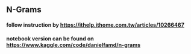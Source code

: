 ## N-Grams
#### follow instruction by https://ithelp.ithome.com.tw/articles/10266467
#### notebook version can be found on https://www.kaggle.com/code/danielfamd/n-grams
